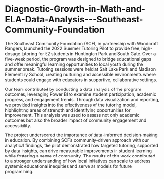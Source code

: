 # Diagnostic-Growth-in-Math-and-ELA-Data-Analysis---Southeast-Community-Foundation

The Southeast Community Foundation (SCF), in partnership with Woodcraft Rangers, launched the 2022 Summer Tutoring Pilot to provide free, high-dosage tutoring for 52 students in Huntington Park and South Gate. Over a five-week period, the program was designed to bridge educational gaps and offer meaningful learning opportunities to local youth during the summer break. Tutoring sessions were held at Salt Lake Park and Madison Elementary School, creating nurturing and accessible environments where students could engage with educators in supportive, collaborative settings.

Our team contributed by conducting a data analysis of the program outcomes, leveraging Power BI to examine student participation, academic progress, and engagement trends. Through data visualization and reporting, we provided insights into the effectiveness of the tutoring model, highlighting areas of strength and identifying opportunities for improvement. This analysis was used to assess not only academic outcomes but also the broader impact of community engagement and accessibility.

The project underscored the importance of data-informed decision-making in education. By combining SCF’s community-driven approach with our analytical findings, the pilot demonstrated how targeted tutoring, supported by data insights, can drive measurable improvements in student learning while fostering a sense of community. The results of this work contributed to a stronger understanding of how local initiatives can scale to address systemic educational inequities and serve as models for future programming.
